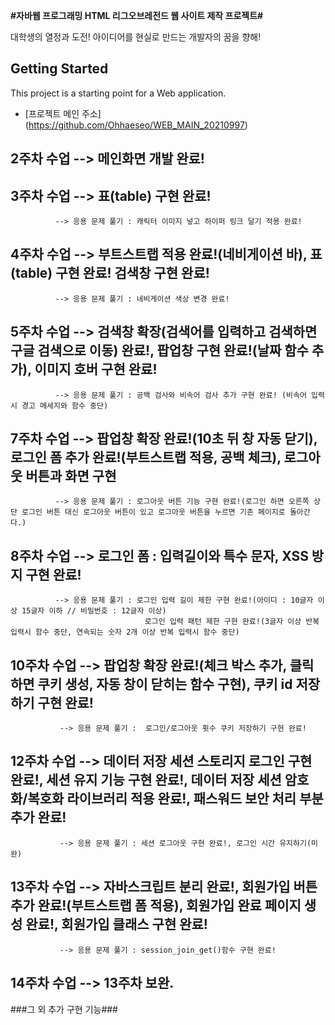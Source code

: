 **#자바웹 프로그래밍 HTML 리그오브레전드 웹 사이트 제작 프로젝트#**

대학생의 열정과 도전! 아이디어를 현실로 만드는 개발자의 꿈을 향해!

## Getting Started

This project is a starting point for a Web application.
- [프로젝트 메인 주소] (https://github.com/Ohhaeseo/WEB_MAIN_20210997)

## 2주차 수업 --> 메인화면 개발 완료!

## 3주차 수업 --> 표(table) 구현 완료!
              --> 응용 문제 풀기 : 캐릭터 이미지 넣고 하이퍼 링크 달기 적용 완료!
              
## 4주차 수업 --> 부트스트랩 적용 완료!(네비게이션 바), 표(table) 구현 완료! 검색창 구현 완료!
              --> 응용 문제 풀기 : 네비게이션 색상 변경 완료!

## 5주차 수업 --> 검색창 확장(검색어를 입력하고 검색하면 구글 검색으로 이동) 완료!, 팝업창 구현 완료!(날짜 함수 추가), 이미지 호버 구현 완료!
              --> 응용 문제 풀기 : 공백 검사와 비속어 검사 추가 구현 완료! (비속어 입력시 경고 메세지와 함수 중단)

## 7주차 수업 --> 팝업창 확장 완료!(10초 뒤 창 자동 닫기), 로그인 폼 추가 완료!(부트스트랩 적용, 공백 체크), 로그아웃 버튼과 화면 구현
              --> 응용 문제 풀기 : 로그아웃 버튼 기능 구현 완료!(로그인 하면 오른쪽 상단 로그인 버튼 대신 로그아웃 버튼이 있고 로그아웃 버튼을 누르면 기존 페이지로 돌아간다.)

## 8주차 수업 --> 로그인 폼 : 입력길이와 특수 문자, XSS 방지 구현 완료!
              --> 응용 문제 풀기 : 로그인 입력 길이 제한 구현 완료!(아이디 : 10글자 이상 15글자 이하 // 비밀번호 : 12글자 이상)
                                  로그인 입력 패턴 제한 구현 완료!(3글자 이상 반복 입력시 함수 중단, 연속되는 숫자 2개 이상 반복 입력시 함수 중단)

## 10주차 수업 --> 팝업창 확장 완료!(체크 박스 추가, 클릭하면 쿠키 생성, 자동 창이 닫히는 함수 구현), 쿠키 id 저장하기 구현 완료!
               --> 응용 문제 풀기 :  로그인/로그아웃 횟수 쿠키 저장하기 구현 완료!

## 12주차 수업 --> 데이터 저장 세션 스토리지 로그인 구현 완료!, 세션 유지 기능 구현 완료!, 데이터 저장 세션 암호화/복호화 라이브러리 적용 완료!, 패스워드 보안 처리 부분 추가 완료!
               --> 응용 문제 풀기 : 세션 로그아웃 구현 완료!, 로그인 시간 유지하기(미완)

## 13주차 수업 --> 자바스크립트 분리 완료!, 회원가입 버튼 추가 완료!(부트스트랩 폼 적용), 회원가입 완료 페이지 생성 완료!, 회원가입 클래스 구현 완료!
               --> 응용 문제 풀기 : session_join_get()함수 구현 완료!

## 14주차 수업 --> 13주차 보완.

###그 외 추가 구현 기능###

